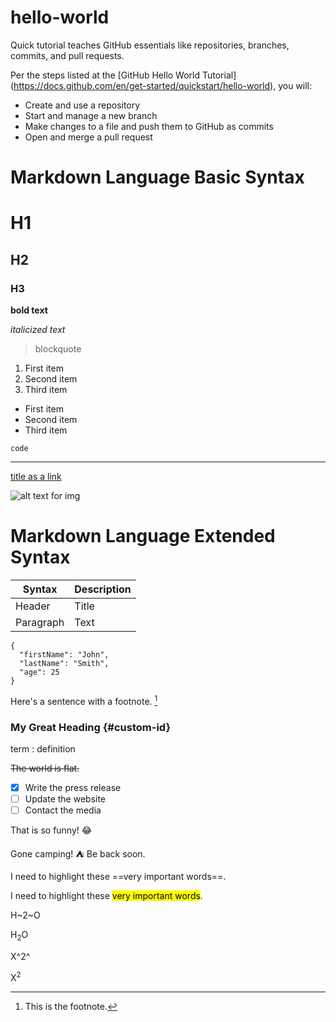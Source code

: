 # hello-world
Quick tutorial teaches GitHub essentials like repositories, branches, commits, and pull requests.

Per the steps listed at the [GitHub Hello World Tutorial] (https://docs.github.com/en/get-started/quickstart/hello-world), you will:
- Create and use a repository
- Start and manage a new branch
- Make changes to a file and push them to GitHub as commits
- Open and merge a pull request

# Markdown Language Basic Syntax
# H1
## H2
### H3

**bold text**

*italicized text*

> blockquote

1. First item
2. Second item
3. Third item

- First item
- Second item
- Third item

`code`

---

[title as a link](https://www.example.com)

![alt text for img](image.jpg)

# Markdown Language Extended Syntax 

| Syntax | Description |
| ----------- | ----------- |
| Header | Title |
| Paragraph | Text |

```
{
  "firstName": "John",
  "lastName": "Smith",
  "age": 25
}
```

Here's a sentence with a footnote. [^1]

[^1]: This is the footnote.

### My Great Heading {#custom-id}

term
: definition

~~The world is flat.~~

- [x] Write the press release
- [ ] Update the website
- [ ] Contact the media

That is so funny! :joy:

Gone camping! :tent: Be back soon.

I need to highlight these ==very important words==.

I need to highlight these <mark>very important words</mark>.

H~2~O

H<sub>2</sub>O
  
X^2^

X<sup>2</sup>
  
  

